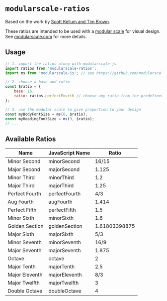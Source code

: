 # `modularscale-ratios`

Based on the work by [Scott Kellum and Tim Brown](http://www.modularscale.com).

These ratios are intended to be used with a [modular scale](http://www.modularscale.com/) for visual design. See [modularscale.com](http://www.modularscale.com/) for more details.

## Usage

```js
// 1. import the ratios along with modularscale-js
import ratios from 'modularscale-ratios';
import ms from 'modularscale-js'; // see https://github.com/modularscale/modularscale-js/

// 2. choose a base and ratio
const $ratio = {
    base: 16,
    ratio: ratios.perfectFourth // choose any ratio from the predefined list
};

// 3. use the modular scale to give proportion to your design
const myBodyFontSize = ms(0, $ratio);
const myHeadingFontSize = ms(3, $ratio);
// ...
```

## Available Ratios

| Name           | JavaScript Name | Ratio           |
| ----           | -----           | --------------- |
| Minor Second   | minorSecond     | 16/15           |
| Major Second   | majorSecond     | 1.125           |
| Minor Third    | minorThird      | 1.2             |
| Major Third    | majorThird      | 1.25            |
| Perfect Fourth | perfectFourth   | 4/3             |
| Aug Fourth     | augFourth       | 1.414           |
| Perfect Fifth  | perfectFifth    | 1.5             |
| Minor Sixth    | minorSixth      | 1.6             |
| Golden Section | goldenSection   | 1.61803398875   |
| Major Sixth    | majorSixth      | 5/3             |
| Minor Seventh  | minorSeventh    | 16/9            |
| Major Seventh  | majorSeventh    | 1.875           |
| Octave         | octave          | 2               |
| Major Tenth    | majorTenth      | 2.5             |
| Major Eleventh | majorEleventh   | 8/3             |
| Major Twelfth  | majorTwelfth    | 3               |
| Double Octave  | doubleOctave    | 4               |

